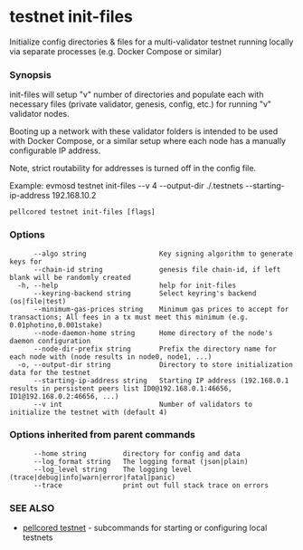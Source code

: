 # testnet init-files

Initialize config directories & files for a multi-validator testnet running locally via separate processes (e.g. Docker Compose or similar)

### Synopsis

init-files will setup "v" number of directories and populate each with
necessary files (private validator, genesis, config, etc.) for running "v" validator nodes.

Booting up a network with these validator folders is intended to be used with Docker Compose,
or a similar setup where each node has a manually configurable IP address.

Note, strict routability for addresses is turned off in the config file.

Example:
	evmosd testnet init-files --v 4 --output-dir ./.testnets --starting-ip-address 192.168.10.2
	

```
pellcored testnet init-files [flags]
```

### Options

```
      --algo string                  Key signing algorithm to generate keys for 
      --chain-id string              genesis file chain-id, if left blank will be randomly created
  -h, --help                         help for init-files
      --keyring-backend string       Select keyring's backend (os|file|test) 
      --minimum-gas-prices string    Minimum gas prices to accept for transactions; All fees in a tx must meet this minimum (e.g. 0.01photino,0.001stake) 
      --node-daemon-home string      Home directory of the node's daemon configuration 
      --node-dir-prefix string       Prefix the directory name for each node with (node results in node0, node1, ...) 
  -o, --output-dir string            Directory to store initialization data for the testnet 
      --starting-ip-address string   Starting IP address (192.168.0.1 results in persistent peers list ID0@192.168.0.1:46656, ID1@192.168.0.2:46656, ...) 
      --v int                        Number of validators to initialize the testnet with (default 4)
```

### Options inherited from parent commands

```
      --home string         directory for config and data 
      --log_format string   The logging format (json|plain) 
      --log_level string    The logging level (trace|debug|info|warn|error|fatal|panic) 
      --trace               print out full stack trace on errors
```

### SEE ALSO

* [pellcored testnet](pellcored_testnet.md)	 - subcommands for starting or configuring local testnets

